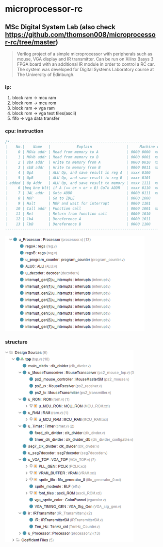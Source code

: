 # microprocessor-rc
## MSc Digital System Lab (also check https://github.com/thomson008/microprocessor-rc/tree/master)
> Verilog project of a simple microprocessor with peripherals such as mouse, VGA display and IR transmitter. Can be run on Xilinx Basys 3 FPGA board with an additional IR module in order to control a RC car. The system was developed for Digital Systems Laboratory course at The University of Edinburgh.
 
### ip:
1. block ram -> mcu ram
2. block rom -> mcu rom
3. block ram -> vga ram
4. block rom -> vga text tiles(ascii)
5. fifo -> vga data transfer

### cpu: instruction
```cpp
/*------------------------------------------------------------------------------
|    No.|    Name   |            Explain                |     Machine code     | 
|     0 | MOVa addr | Read from memory to A             | 0000 0000  xxxx xxxx |
|     1 | MOVb addr | Read from memory to B             | 0000 0001  xxxx xxxx |
|     2 | sbA addr  | Write to memory from A            | 0000 0010  xxxx xxxx |
|     3 | sbB addr  | Write to memory from B            | 0000 0011  xxxx xxxx |
|     4 | OpA       | ALU Op, and save result in reg A  | xxxx 0100            |
|     5 | OpB       | ALU Op, and save result in reg B  | xxxx 0101            |
| added | Op Addr   | ALU Op, and save result to memory | xxxx 1111  xxxx xxxx |
|     6 |beq bne blt| if A (== or < or > B) GoTo ADDR   | xxxx 0110  xxxx xxxx |
|     7 | JAL addr  | Goto ADDR                         | 0000 0111  xxxx xxxx |
|     8 | NOP       | Go to IDLE                        | 0000 1000            |
|     9 | Halt      | NOP and wait for interrupt        | 0000 1101            |
|    10 | Call addr | Function call                     | 0000 1001  xxxx xxxx |
|    11 | Ret       | Return from function call         | 0000 1010            |
|    12 | lbA       | Dereference A                     | 0000 1011            |
|    13 | lbB       | Dereference B                     | 0000 1100            |
------------------------------------------------------------------------------*/
```
![alt text](image-1.png)

### structure
![alt text](image.png) 